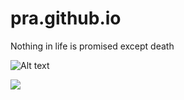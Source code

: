 # pra.github.io
Nothing in life is promised except death 

![Alt text](https://cdn.pixabay.com/photo/2015/04/23/22/00/tree-736885_1280.jpg)

![](https://compote.slate.com/images/697b023b-64a5-49a0-8059-27b963453fb1.gif)

